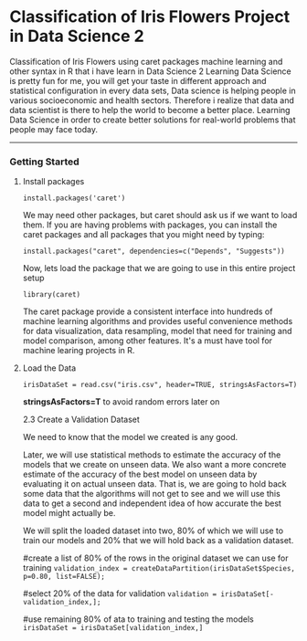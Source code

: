 # Classification of Iris Flowers Project in Data Science 2

Classification of Iris Flowers using caret packages machine learning and other syntax in R that i have learn in Data Science 2
Learning Data Science is pretty fun for me, you will get your taste in different approach and statistical configuration in every data sets, Data science is helping people in various socioeconomic and health sectors. Therefore i realize that data and data scientist is there to help the world to become a better place. Learning Data Science in order to create better solutions for real-world problems that people may face today.

---

### Getting Started

1. Install packages

   `install.packages('caret')`

   We may need other packages, but caret should ask us if we want to load them. If you are having problems with packages, you can install the caret packages and all packages that you might need by typing:

   `install.packages("caret", dependencies=c("Depends", "Suggests"))`

   Now, lets load the package that we are going to use in this entire project setup

   `library(caret)`

   The caret package provide a consistent interface into hundreds of machine learning algorithms and provides useful convenience methods for data visualization, data resampling, model that need for training and model comparison, among other features. It's a must have tool for machine learing projects in R.

2. Load the Data

   `irisDataSet = read.csv("iris.csv", header=TRUE, stringsAsFactors=T)`

   **stringsAsFactors=T** to avoid random errors later on

   2.3 Create a Validation Dataset

   We need to know that the model we created is any good.

   Later, we will use statistical methods to estimate the accuracy of the models that we create on unseen data. We also want a more concrete estimate of the accuracy of the best model on unseen data by evaluating it on actual unseen data.
   That is, we are going to hold back some data that the algorithms will not get to see and we will use this data to get a second and independent idea of how accurate the best model might actually be.

   We will split the loaded dataset into two, 80% of which we will use to train our models and 20% that we will hold back as a validation dataset.

   #create a list of 80% of the rows in the original dataset we can use for training
   `validation_index = createDataPartition(irisDataSet$Species, p=0.80, list=FALSE);`

   #select 20% of the data for validation
   `validation = irisDataSet[-validation_index,];`

   #use remaining 80% of ata to training and testing the models
   `irisDataSet = irisDataSet[validation_index,]`
